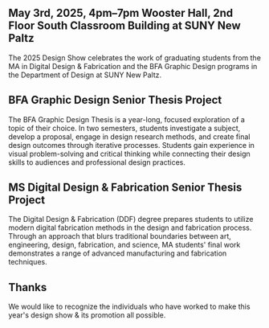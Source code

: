 ## May 3rd, 2025, 4pm–7pm <span aria-hidden class="strikeout">Wooster Hall, 2nd Floor</span> South Classroom Building at SUNY New Paltz

The 2025 Design Show celebrates the work of graduating students from the MA in Digital Design & Fabrication and the BFA Graphic Design programs in the Department of Design at SUNY New Paltz.

## BFA Graphic Design Senior Thesis Project

The BFA Graphic Design Thesis is a year-long, focused exploration of a topic of their choice. In two semesters, students investigate a subject, develop a proposal, engage in design research methods, and create final design outcomes through iterative processes. Students gain experience in visual problem-solving and critical thinking while connecting their design skills to audiences and professional design practices.

## MS Digital Design & Fabrication Senior Thesis Project

The Digital Design & Fabrication (DDF) degree prepares students to utilize modern digital fabrication methods in the design and fabrication process. Through an approach that blurs traditional boundaries between art, engineering, design, fabrication, and science, MA students' final work demonstrates a range of advanced manufacturing and fabrication techniques.

## Thanks

<p class="larger-text">We would like to recognize the individuals who have worked to make this year's design show & its promotion all possible.</>
